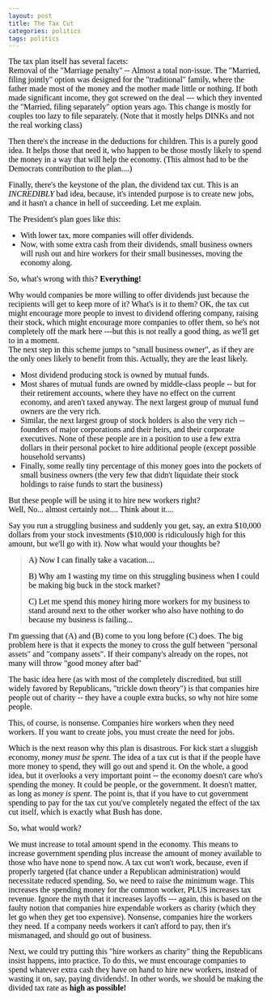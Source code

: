 ```yaml
---
layout: post
title: The Tax Cut
categories: politics
tags: politics
---
```


  <p>
    <font size="2">
      <font color="#000000" face="Garamond" size="3">The tax plan itself has several facets:<br />Removal of the "Marriage penalty" -- Almost a total non-issue. The "Married, filing jointly" option was designed for the "traditional" family, where the father made most of the money and the mother made little or nothing. If both made significant income, they got screwed on the deal --- which they invented the "Married, filing separately" option years ago. This change is mostly for couples too lazy to file separately. (Note that it mostly helps DINKs and not the real working class)</font>
    </font>
  </p>
  <p>
    <font size="2">
      <font color="#000000" face="Garamond" size="3">Then there's the increase in the deductions for children. This is a purely good idea. It helps those that need it, who happen to be those mostly likely to spend the money in a way that will help the economy. (This almost had to be the Democrats contribution to the plan....)</font>
    </font>
  </p>
  <p>
    <font size="2">
      <font color="#000000" face="Garamond" size="3">Finally, there's the keystone of the plan, the dividend tax cut. This is an <em>INCREDIBLY</em> bad idea, because, it's intended purpose is to create new jobs, and it hasn't a chance in hell of succeeding. Let me explain.</font>
    </font>
  </p>
  <p>
    <font size="2">
      <font color="#000000" face="Garamond" size="3">The President's plan goes like this: </font>
    </font>
  </p>
  <ul>
    <li>
      <font size="2">
        <font color="#000000" face="Garamond" size="3">With lower tax, more companies will offer dividends.</font>
      </font>
    </li>
    <li>
      <font size="2">
        <font color="#000000" face="Garamond" size="3">Now, with some extra cash from their dividends, small business owners will rush out and hire workers for their small businesses, moving the economy along.</font>
      </font>
    </li>
  </ul>
  <p>
    <font size="2">
      <font color="#000000" face="Garamond" size="3">So, what's wrong with this? <strong>Everything!</strong></font>
    </font>
  </p>
  <p>
    <font size="2">
      <font color="#000000" face="Garamond" size="3">Why would companies be more willing to offer dividends just because the recipients will get to keep more of it? What's is it to them? OK, the tax cut might encourage more people to invest to dividend offering company, raising their stock, which might encourage more companies to offer them, so he's not completely off the mark here ---but this is not really a good thing, as we'll get to in a moment.<br />The next step in this scheme jumps to "small business owner", as if they are the only ones likely to benefit from this. Actually, they are the least likely.</font>
    </font>
  </p>
  <ul>
    <li>
      <font size="2">
        <font color="#000000" face="Garamond" size="3">Most dividend producing stock is owned by mutual funds. </font>
      </font>
    </li>
    <li>
      <font size="2">
        <font color="#000000" face="Garamond" size="3">Most shares of mutual funds are owned by middle-class people -- but for their retirement accounts, where they have no effect on the current economy, and aren't taxed anyway. The next largest group of mutual fund owners are the very rich.</font>
      </font>
    </li>
    <li>
      <font size="2">
        <font color="#000000" face="Garamond" size="3">Similar, the next largest group of stock holders is also the very rich -- founders of major corporations and their heirs, and their corporate executives. None of these people are in a position to use a few extra dollars in their personal pocket to hire additional people (except possible household servants)</font>
      </font>
    </li>
    <li>
      <font size="2">
        <font color="#000000" face="Garamond" size="3">Finally, some really tiny percentage of this money goes into the pockets of small business owners (the very few that didn't liquidate their stock holdings to raise funds to start the business)</font>
      </font>
    </li>
  </ul>
  <p>
    <font size="2">
      <font color="#000000" face="Garamond" size="3">But these people will be using it to hire new workers right?<br />Well, No... almost certainly not.... Think about it.... </font>
    </font>
  </p>
  <p>
    <font size="2">
      <font color="#000000" face="Garamond" size="3">Say you run a struggling business and suddenly you get, say, an extra $10,000 dollars from your stock investments ($10,000 is ridiculously high for this amount, but we'll go with it). Now what would your thoughts be?</font>
    </font>
  </p>
  <blockquote dir="ltr" style="margin-right:0px;">
    <p>
      <font size="2">
        <font color="#000000" face="Garamond" size="3">A) Now I can finally take a vacation....</font>
      </font>
    </p>
    <p>
      <font size="2">
        <font color="#000000" face="Garamond" size="3">B) Why am I wasting my time on this struggling business when I could be making big buck in the stock market?</font>
      </font>
    </p>
    <p>
      <font size="2">
        <font color="#000000" face="Garamond" size="3">C) Let me spend this money hiring more workers for my business to stand around next to the other worker who also have nothing to do because my business is failing...</font>
      </font>
    </p>
  </blockquote>
  <p>
    <font size="2">
      <font color="#000000" face="Garamond" size="3">I'm guessing that (A) and (B) come to you long before (C) does. The big problem here is that it expects the money to cross the gulf between "personal assets" and "company assets". If their company's already on the ropes, not many will throw "good money after bad"</font>
    </font>
  </p>
  <p>
    <font size="2">
      <font color="#000000" face="Garamond" size="3">The basic idea here (as with most of the completely discredited, but still widely favored by Republicans, "trickle down theory") is that companies hire people out of charity -- they have a couple extra bucks, so why not hire some people.</font>
    </font>
  </p>
  <p>
    <font size="2">
      <font color="#000000" face="Garamond" size="3">This, of course, is nonsense. Companies hire workers when they need workers. If you want to create jobs, you must create the need for jobs. </font>
    </font>
  </p>
  <p>
    <font size="2">
      <font color="#000000" face="Garamond" size="3">Which is the next reason why this plan is disastrous. For kick start a sluggish economy, <em>money must be spent</em>. The idea of a tax cut is that if the people have more money to spend, they will go out and spend it. On the whole, a good idea, but it overlooks a very important point -- the economy doesn't care who's spending the money. It could be people, or the government. It doesn't matter, as long as <em>money is spent</em>. The point is, that if you have to cut government spending to pay for the tax cut you've completely negated the effect of the tax cut itself, which is exactly what Bush has done.</font>
    </font>
  </p>
  <p>
    <font size="2">
      <font color="#000000" face="Garamond" size="3">So, what would work?</font>
    </font>
  </p>
  <p>
    <font size="2">
      <font color="#000000" face="Garamond" size="3">We must increase to total amount spend in the economy. This means to increase government spending plus increase the amount of money available to those who have none to spend now. A tax cut won't work, because, even if properly targeted (fat chance under a Republican administration) would necessitate reduced spending. So, we need to raise the minimum wage. This increases the spending money for the common worker, PLUS increases tax revenue. Ignore the myth that it increases layoffs --- again, this is based on the faulty notion that companies hire expendable workers as charity (which they let go when they get too expensive). Nonsense, companies hire the workers they need. If a company needs workers it can't afford to pay, then it's mismanaged, and should go out of business.</font>
    </font>
  </p>
  <p>
    <font size="2">
      <font color="#000000" size="3">
        <font face="Garamond">Next, we could try putting this "hire workers as charity" thing the Republicans insist happens, into practice. To do this, we must encourage companies to spend whatever extra cash they have on hand to hire new workers, instead of wasting it on, say, paying dividends!. In other words, we should be making the divided tax rate as <strong>high as possible!</strong></font>
      </font>
    </font>
  </p>
  <p> </p>